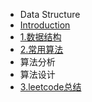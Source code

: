 * Data Structure
* [Introduction](README.md)
* [1.数据结构](1.数据结构.md)
* [2.常用算法](2.常用算法.md)
* 算法分析
* 算法设计
* [3.leetcode总结](3.leetcode总结.md)

